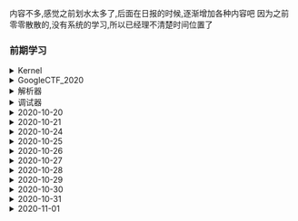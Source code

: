 内容不多,感觉之前划水太多了,后面在日报的时候,逐渐增加各种内容吧
因为之前零零散散的,没有系统的学习,所以已经理不清楚时间位置了
### 前期学习
<details>
<summary>Kernel</summary>

+ [x] [ucore 未完成](https://github.com/iTassel/Learning_From_Skr/tree/master/Kernel)

  </details>
  

<details>
<summary>GoogleCTF_2020</summary>

+ [x] [echo](https://github.com/iTassel/Learning_From_Skr/tree/master/Google_CTF2020)  
  - 编译的时候利用asan命令可以把UAF洞找到,然后利用此UAF洞以及爆破半个字节构造堆上任意写  
  
  </details>



<details>
<summary>解析器</summary>

+ [x] 解析器](https://github.com/iTassel/Learning_From_Skr/tree/master/解析器)  
  因为后面补的,所以简单实现了下打印符号表中函数的内存地址  
  
  </details>



<details>
<summary>调试器</summary>

+ [x] [调试器](https://github.com/iTassel/Learning_From_Skr/tree/master/调试器)  
  因为不太会写所以都是一个字符一个字符抄的一篇文章的调试器,写到源码断点完,后面栈回溯能未完成  
  理解了ptrace的一些利用  
  
  </details>
  
<details>
<summary>2020-10-20</summary>

  - 写完调试器不知道做什么,然后Windows还不知道如何入门,就学习了一下Arm架构下的汇编指令,大致理解了下传参过程和调用过程,以及如何构造ROP利用
  </details>
  
<details>
<summary>2020-10-21</summary>

  - 学习了一下CodeQL,正在加紧学习
  </details>

<details>
<summary>2020-10-24</summary>

  - ByteCTF 2020
  </details>

<details>
<summary>2020-10-25</summary>

  - ByteCTF 2020 Day2
  </details>

<details>
<summary>2020-10-26</summary>

  - 折腾Linux 0.11源码的编译 一整天
  </details>

<details>
<summary>2020-10-27</summary>

  - 阅读Linux 0.11 内核完全注释
  </details>

<details>
<summary>2020-10-28</summary>

  - 做[离散实验报告1](https://github.com/iTassel/NJUPT_Discrete_Math/blob/master/exp1)
  </details>

<details>
<summary>2020-10-29</summary>

  - 阅读Linux 0.11内核完全注释
  </details>


<details>
<summary>2020-10-30</summary>

  - X-NUCA
  </details>

<details>
<summary>2020-10-31</summary>

  - CTF、X-NUCA
  </details>

<details>
<summary>2020-11-01</summary>

  - CTF
  </details>

